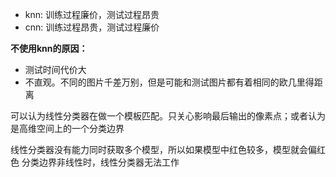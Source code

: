- knn: 训练过程廉价，测试过程昂贵
- cnn: 训练过程昂贵，测试过程廉价

**不使用knn的原因：**

- 测试时间代价大
- 不直观。不同的图片千差万别，但是可能和测试图片都有着相同的欧几里得距离

可以认为线性分类器在做一个模板匹配。只关心影响最后输出的像素点；或者认为是高维空间上的一个分类边界

线性分类器没有能力同时获取多个模型，所以如果模型中红色较多，模型就会偏红色
分类边界非线性时，线性分类器无法工作
<!--stackedit_data:
eyJoaXN0b3J5IjpbLTIwOTUxMzk2MzYsOTA1NjIyMzQsNTA5OT
c2NzksMTAyODEyODEyNiwyOTYxNDU3MTcsLTEwOTIzMzY4NTUs
ODM5Mzk2Njg2XX0=
-->